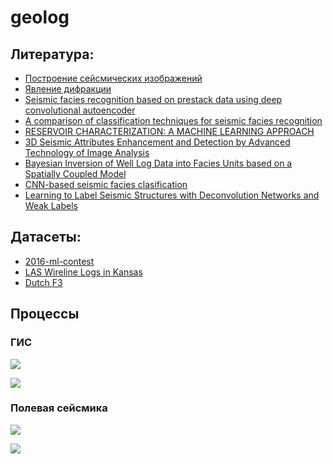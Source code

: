 # geolog

## Литература:
* [Построение сейсмических изображений](http://lserv.deg.gubkin.ru/file.php?file=../../1/dfwikidata/Voskresenskij.JU.N.Postroenie.sejsmicheskih.izobrazhenij.%28M,.RGUNG%29%282006%29%28T%29_GsPs_.pdf)
* [Явление дифракции](https://mospolytech.ru/storage/43ec517d68b6edd3015b3edc9a11367b/files/LRNo93.pdf)
* [Seismic facies recognition based on prestack data using deep convolutional autoencoder](https://arxiv.org/abs/1704.02446)
* [A comparison of classification techniques for seismic facies recognition](http://mcee.ou.edu/aaspi/publications/2015/Tao_Interpretation_1.pdf)
* [RESERVOIR CHARACTERIZATION: A MACHINE
LEARNING APPROACH](https://arxiv.org/pdf/1506.05070)
* [3D Seismic Attributes Enhancement and Detection by
Advanced Technology of Image Analysis](https://tel.archives-ouvertes.fr/tel-00731886/document)
* [Bayesian Inversion of Well Log Data
into Facies Units based on a Spatially
Coupled Model](http://daim.idi.ntnu.no/masteroppgaver/001/1371/tittelside.pdf)
* [CNN-based seismic facies clasification](https://cs230.stanford.edu/projects_spring_2018/reports/8291004.pdf)
* [Learning to Label Seismic Structures with Deconvolution Networks and Weak Labels](http://www.yalaudah.com/assets/files/seg2018.pdf)

## Датасеты:
* [2016-ml-contest](https://github.com/seg/2016-ml-contest)
* [LAS Wireline Logs in Kansas](http://www.kgs.ku.edu/Magellan/Logs/index.html)
* [Dutch F3](https://drive.google.com/drive/folders/0B7brcf-eGK8CRUhfRW9rSG91bW8)


## Процессы

### ГИС

<img src="http://yuml.me/diagram/usecase/ [Подрядчик]-(Проведение ГИС),
[Подрядчик]-(Проектирование и бурение скважины),
(Проектирование и бурение скважины)>(Cоздание файлов инклинометрии),
(Проектирование и бурение скважины)>(Передача данных в КИП),
(Проведение ГИС)>(Передача данных в КИП),
(Проведение ГИС)>(Увязка каротажей)" >

<img src="http://yuml.me/diagram/usecase/ [Петрофизик]-(Создание отчета РИГИС),
(Создание отчета РИГИС)>( Пропластка), (Создание отчета РИГИС)>(Расчет атирибутов)" >

### Полевая сейсмика

<img src="http://yuml.me/diagram/usecase/ [Подрядчик]-(Раскладка профилей),
[Подрядчик]-(Взрывные работы),
(Раскладка профилей)>(Создание файлов SPS),
(Взрывные работы)>(Создание файлов SEGD/SEGY)" >

<img src="http://yuml.me/diagram/usecase/ [Геолог]-(Суммирование сейсмограмм),
(Суммирование сейсмограмм)>(Проверка корректности индексации трасс),
(Суммирование сейсмограмм)>(Выбор расположения бинов),
(Суммирование сейсмограмм)>(Миграция)" >
